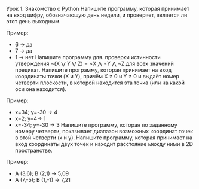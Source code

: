 Урок 1. Знакомство с Python
Напишите программу, которая принимает на вход цифру, обозначающую день недели, и проверяет, является ли этот день выходным.

Пример:

- 6 -> да
- 7 -> да
- 1 -> нет
Напишите программу для. проверки истинности утверждения ¬(X ⋁ Y ⋁ Z) = ¬X ⋀ ¬Y ⋀ ¬Z для всех значений предикат.
Напишите программу, которая принимает на вход координаты точки (X и Y), причём X ≠ 0 и Y ≠ 0 и выдаёт номер четверти плоскости, в которой находится эта точка (или на какой оси она находится).

Пример:

- x=34; y=-30 -> 4
- x=2; y=4-> 1
- x=-34; y=-30 -> 3
Напишите программу, которая по заданному номеру четверти, показывает диапазон возможных координат точек в этой четверти (x и y).
Напишите программу, которая принимает на вход координаты двух точек и находит расстояние между ними в 2D пространстве.

Пример:

- A (3,6); B (2,1) -> 5,09
- A (7,-5); B (1,-1) -> 7,21